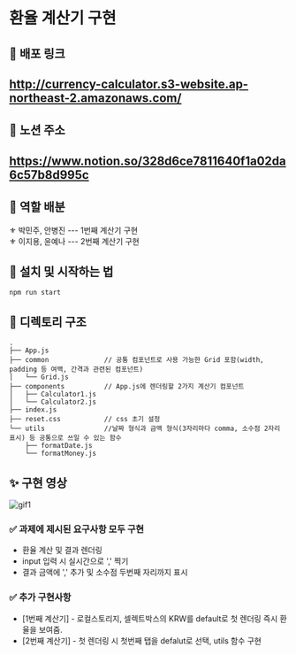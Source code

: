 # 환율 계산기 구현

## 🥽 배포 링크
<h2><a href='http://currency-calculator.s3-website.ap-northeast-2.amazonaws.com/'>http://currency-calculator.s3-website.ap-northeast-2.amazonaws.com/</a></h2>

## 🚩 노션 주소
<h2><a href='https://www.notion.so/328d6ce7811640f1a02da6c57b8d995c'>https://www.notion.so/328d6ce7811640f1a02da6c57b8d995c</a></h2>

## 🔮 역할 배분
⚜ 박민주, 안병진 --- 1번째 계산기 구현<br/>
⚜ 이지용, 윤예나 --- 2번째 계산기 구현<br/>

## 🧶 설치 및 시작하는 법

```
npm run start
```

## 📁 디렉토리 구조
```
.
├── App.js
├── common              // 공통 컴포넌트로 사용 가능한 Grid 포함(width, padding 등 여백, 간격과 관련된 컴포넌트)
│   └── Grid.js
├── components          // App.js에 렌더링할 2가지 계산기 컴포넌트
│   ├── Calculator1.js
│   └── Calculator2.js
├── index.js
├── reset.css           // css 초기 설정
└── utils               //날짜 형식과 금액 형식(3자리마다 comma, 소수점 2자리 표시) 등 공통으로 쓰일 수 있는 함수
    ├── formatDate.js
    └── formatMoney.js
```

## ✨ 구현 영상
![gif1](https://user-images.githubusercontent.com/49055628/151074600-1af3d362-8d29-4d8c-b0f2-56f534fe44ae.gif)

### ✅ 과제에 제시된 요구사항 모두 구현
* 환율 계산 및 결과 렌더링
* input 입력 시 실시간으로 ',' 찍기
* 결과 금액에 ',' 추가 및 소수점 두번째 자리까지 표시 <br/>

### ✅ 추가 구현사항
* [1번째 계산기] - 로컬스토리지, 셀렉트박스의 KRW를 default로 첫 렌더링 즉시 환율을 보여줌.
* [2번째 계산기] - 첫 렌더링 시 첫번째 탭을 defalut로 선택, utils 함수 구현

